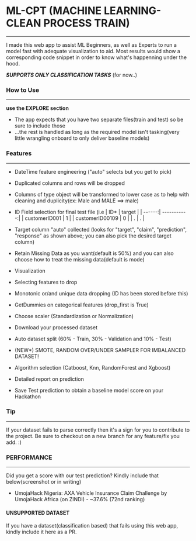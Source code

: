 

# ML-CPT (MACHINE LEARNING-CLEAN PROCESS TRAIN)
---

I made this web app to assist ML Beginners, as well as Experts to run a model fast with adequate visualization to aid. Most results would show a corresponding code snippet in order to know what's happenning under the hood.


***SUPPORTS ONLY CLASSIFICATION TASKS*** (for now..)




### How to Use
---
****use the EXPLORE section****
- The app expects that you have two separate files(train and test) so be sure to include those
- ...the rest is handled as long as the required model isn't tasking(very little wrangling onboard to only deliver baseline models)




### Features
---
- DateTime feature engineering ("auto" selects but you get to pick)
- Duplicated columns and rows will be dropped
- Columns of type object will be transformed to lower case as to help with cleaning and duplicity(ex: Male and MALE ==> male)
- ID Field selection for final test file (i.e
| ID* | target |
| ------:| -----------:|
| customerID001   | 1 |
| customerID00109 | 0 |
| .    | . |

- Target column "auto" collected (looks for "target", "claim", "prediction", "response" as shown above; you can also pick the desired target column)
- Retain Missing Data as you want(default is 50%) and you can also choose how to treat the missing data(default is mode)
- Visualization
- Selecting features to drop
- Monotonic or/and unique data dropping (ID has been stored before this)
- GetDummies on categorical features (drop_first is True)
- Choose scaler (Standardization or Normalization)
- Download your processed dataset
- Auto dataset split (60% - Train, 30% - Validation and 10% - Test)
- (NEW*) SMOTE, RANDOM OVER/UNDER SAMPLER FOR IMBALANCED DATASET!
- Algorithm selection (Catboost, Knn, RandomForest and Xgboost)
- Detailed report on prediction
- Save Test prediction to obtain a baseline model score on your Hackathon


### Tip
---
If your dataset fails to parse correctly then it's a sign for you to contribute to the project. Be sure to checkout on a new branch for any feature/fix you add. :)


### PERFORMANCE
---
Did you get a score with our test prediction? Kindly include that below(screenshot or in writing)

- UmojaHack Nigeria: AXA Vehicle Insurance Claim Challenge by UmojaHack Africa (on ZINDI) - ~37.6% (72nd ranking)


#### UNSUPPORTED DATASET 
If you have a dataset(classification based) that fails using this web app, kindly include it here as a PR.